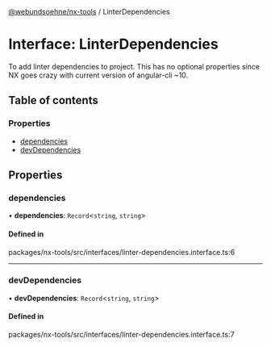 [@webundsoehne/nx-tools](../README.md) / LinterDependencies

# Interface: LinterDependencies

To add linter dependencies to project. This has no optional properties since NX goes crazy with current version of angular-cli ~10.

## Table of contents

### Properties

- [dependencies](LinterDependencies.md#dependencies)
- [devDependencies](LinterDependencies.md#devdependencies)

## Properties

### dependencies

• **dependencies**: `Record`<`string`, `string`\>

#### Defined in

packages/nx-tools/src/interfaces/linter-dependencies.interface.ts:6

---

### devDependencies

• **devDependencies**: `Record`<`string`, `string`\>

#### Defined in

packages/nx-tools/src/interfaces/linter-dependencies.interface.ts:7

